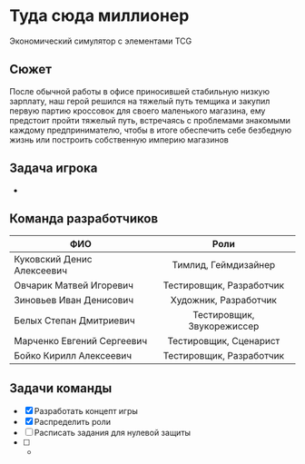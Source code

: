 # Туда сюда миллионер
Экономический симулятор с элементами TCG
## Сюжет
После обычной работы в офисе приносившей стабильную низкую зарплату, наш герой решился на тяжелый путь темщика и закупил первую партию кроссовок для своего маленького магазина, ему предстоит пройти тяжелый путь, встречаясь с проблемами знакомыми каждому предпринимателю, чтобы в итоге обеспечить себе безбедную жизнь или построить собственную империю магазинов
## Задача игрока
-
## Команда разработчиков
| ФИО | Роли |
| --- | :---: |
| Куковский Денис Алексеевич | Тимлид, Геймдизайнер |
| Овчарик Матвей Игоревич | Тестировщик, Разработчик |
| Зиновьев Иван Денисович | Художник, Разработчик |
| Белых Степан Дмитриевич | Тестировщик, Звукорежиссер |
| Марченко Евгений Сергеевич  | Тестировщик, Сценарист |
| Бойко Кирилл Алексеевич | Тестировщик, Разработчик |
## Задачи команды
- [x] Разработать концепт игры
- [x] Распределить роли
- [ ] Расписать задания для нулевой защиты
- [ ] *

